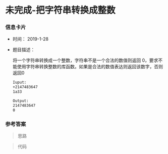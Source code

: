 # 未完成-把字符串转换成整数  

### 信息卡片 

- 时间： 2019-1-28

- 题目描述：

  将一个字符串转换成一个整数，字符串不是一个合法的数值则返回 0，要求不能使用字符串转换整数的库函数。如果是合法的数值表达则返回该数字，否则返回0

  ```html
  Iuput:
  +2147483647
  1a33
  
  Output:
  2147483647
  0
  ```

  

### 参考答案

> 思路






> 代码

```java

```





